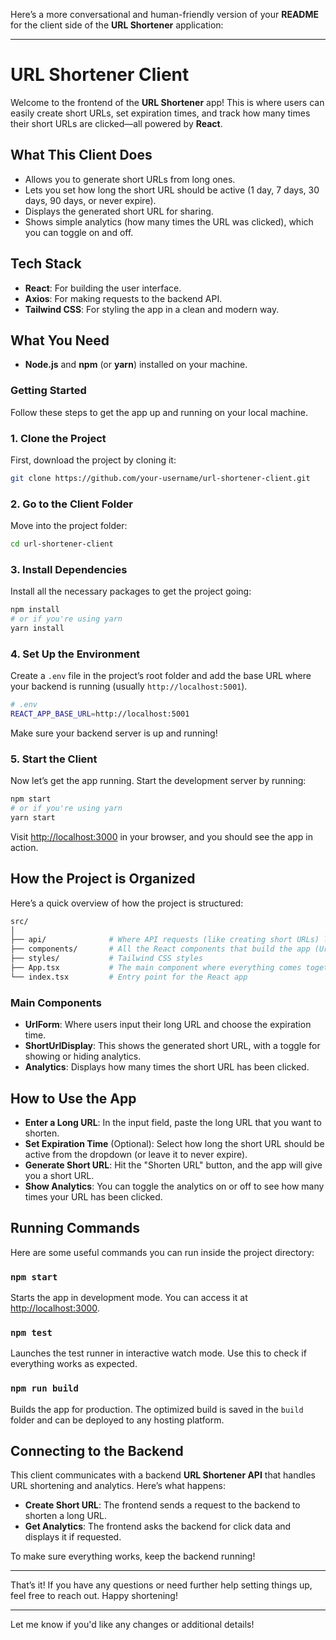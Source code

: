 Here’s a more conversational and human-friendly version of your **README** for the client side of the **URL Shortener** application:

---

# **URL Shortener Client**

Welcome to the frontend of the **URL Shortener** app! This is where users can easily create short URLs, set expiration times, and track how many times their short URLs are clicked—all powered by **React**.

## **What This Client Does**

- Allows you to generate short URLs from long ones.
- Lets you set how long the short URL should be active (1 day, 7 days, 30 days, 90 days, or never expire).
- Displays the generated short URL for sharing.
- Shows simple analytics (how many times the URL was clicked), which you can toggle on and off.

## **Tech Stack**

- **React**: For building the user interface.
- **Axios**: For making requests to the backend API.
- **Tailwind CSS**: For styling the app in a clean and modern way.

## **What You Need**

- **Node.js** and **npm** (or **yarn**) installed on your machine.

### **Getting Started**

Follow these steps to get the app up and running on your local machine.

### 1. **Clone the Project**

First, download the project by cloning it:

```bash
git clone https://github.com/your-username/url-shortener-client.git
```

### 2. **Go to the Client Folder**

Move into the project folder:

```bash
cd url-shortener-client
```

### 3. **Install Dependencies**

Install all the necessary packages to get the project going:

```bash
npm install
# or if you're using yarn
yarn install
```

### 4. **Set Up the Environment**

Create a `.env` file in the project’s root folder and add the base URL where your backend is running (usually `http://localhost:5001`).

```bash
# .env
REACT_APP_BASE_URL=http://localhost:5001
```

Make sure your backend server is up and running!

### 5. **Start the Client**

Now let’s get the app running. Start the development server by running:

```bash
npm start
# or if you're using yarn
yarn start
```

Visit [http://localhost:3000](http://localhost:3000) in your browser, and you should see the app in action.

## **How the Project is Organized**

Here’s a quick overview of how the project is structured:

```bash
src/
│
├── api/              # Where API requests (like creating short URLs) live
├── components/       # All the React components that build the app (UrlForm, ShortUrlDisplay, Analytics)
├── styles/           # Tailwind CSS styles
├── App.tsx           # The main component where everything comes together
└── index.tsx         # Entry point for the React app
```

### **Main Components**

- **UrlForm**: Where users input their long URL and choose the expiration time.
- **ShortUrlDisplay**: This shows the generated short URL, with a toggle for showing or hiding analytics.
- **Analytics**: Displays how many times the short URL has been clicked.

## **How to Use the App**

- **Enter a Long URL**: In the input field, paste the long URL that you want to shorten.
- **Set Expiration Time** (Optional): Select how long the short URL should be active from the dropdown (or leave it to never expire).
- **Generate Short URL**: Hit the "Shorten URL" button, and the app will give you a short URL.
- **Show Analytics**: You can toggle the analytics on or off to see how many times your URL has been clicked.

## **Running Commands**

Here are some useful commands you can run inside the project directory:

### **`npm start`**

Starts the app in development mode. You can access it at [http://localhost:3000](http://localhost:3000).

### **`npm test`**

Launches the test runner in interactive watch mode. Use this to check if everything works as expected.

### **`npm run build`**

Builds the app for production. The optimized build is saved in the `build` folder and can be deployed to any hosting platform.

## **Connecting to the Backend**

This client communicates with a backend **URL Shortener API** that handles URL shortening and analytics. Here’s what happens:

- **Create Short URL**: The frontend sends a request to the backend to shorten a long URL.
- **Get Analytics**: The frontend asks the backend for click data and displays it if requested.

To make sure everything works, keep the backend running!

---

That’s it! If you have any questions or need further help setting things up, feel free to reach out. Happy shortening!

---

Let me know if you'd like any changes or additional details!
